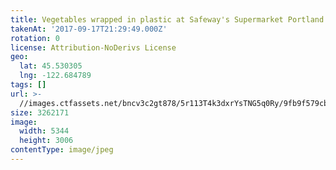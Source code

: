 ```yaml
---
title: Vegetables wrapped in plastic at Safeway's Supermarket Portland
takenAt: '2017-09-17T21:29:49.000Z'
rotation: 0
license: Attribution-NoDerivs License
geo:
  lat: 45.530305
  lng: -122.684789
tags: []
url: >-
  //images.ctfassets.net/bncv3c2gt878/5r113T4k3dxrYsTNG5q0Ry/9fb9f579cbbb97b5d06d31c5ae9784ef/vegetables-wrapped-in-plastic-at-safeways-supermarket-portland_37034938810_o
size: 3262171
image:
  width: 5344
  height: 3006
contentType: image/jpeg
---
```



